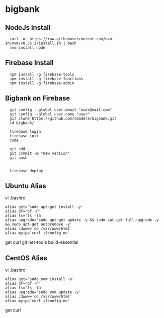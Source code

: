 # bigbank

## NodeJs Install ##
```
  curl -o- https://raw.githubusercontent.com/nvm-sh/nvm/v0.35.3/install.sh | bash
  nvm install node
```
## Firebase Install ##
```
  npm install -g firebase-tools
  npm install -g firebase-functions
  npm install -g firebase-admin  
```
## Bigbank on Firebase ##
```
  git config --global user.email "user@mail.com"
  git config --global user.name "user"
  git clone https://github.com/cmadera/bigbank.git
  cd bigbank/

  firebase login
  firebase init
  code .

  git add .
  git commit -m "new version"
  git push


  firebase deploy
```

## Ubuntu Alias ##
vi .bashrc
```
alias get='sudo apt-get install -y'
alias df='df -h'
alias ls='ls -la'
alias upgrade='sudo apt-get update -y && sudo apt-get full-upgrade -y && sudo apt-get autoremove -y'
alias cdwww='cd /var/www/html'
alias myip='curl ifconfig.me'
```
get curl git net-tools build-essential

## CentOS Alias ##
vi .bashrc
```
alias get='sudo yum install -y'
alias df='df -h'
alias ls='ls -la'
alias upgrade='sudo yum update -y'
alias cdwww='cd /var/www/html'
alias myip='curl ifconfig.me'
```
get curl

